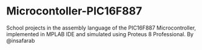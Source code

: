 # Microcontoller-PIC16F887
School projects in the assembly language of the PIC16F887 Microcontroller, implemented in MPLAB IDE and simulated using Proteus 8 Professional.
By @insafarab
